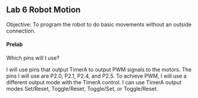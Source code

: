 ## Lab 6 Robot Motion

Objective: To program the robot to do basic movements without an outside connection.

#### Prelab

Which pins will I use?

I will use pins that output TimerA to output PWM signals to the motors. The pins I will use are P2.0, P2.1, P2.4, and P2.5. To achieve PWM, I will use a different output mode with the TimerA control. I can use TimerA output modes Set/Reset, Toggle/Reset, Toggle/Set, or Toggle/Reset. 
